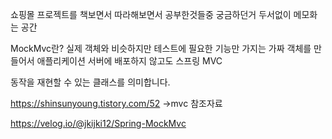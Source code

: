 쇼핑몰 프로젝트를 책보면서 따라해보면서 공부한것들중 궁금하던거 두서없이 메모화는 공간

 MockMvc란?
실제 객체와 비슷하지만 테스트에 필요한 기능만 가지는 가짜 객체를 만들어서 애플리케이션 서버에 배포하지 않고도 스프링 MVC 

동작을 재현할 수 있는 클래스를 의미합니다.

https://shinsunyoung.tistory.com/52 ->mvc 참조자료

https://velog.io/@jkijki12/Spring-MockMvc
